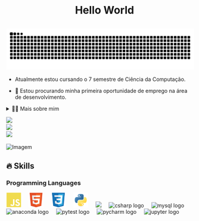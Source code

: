
<!--título-->
<div id="user-content-toc">
  <ul align="center">
    <summary><h1 style="display: inline-block">Hello World</h1></summary>
</div>

<div align=center>
  
  <img src="https://raw.githubusercontent.com/gustavoghiotti/gustavoghiotti/output/snake.svg" alt="Animação de cobra" />
</div>

<!-- Presentation -->
<p>

  -  Atualmente estou cursando o 7 semestre de  Ciência da Computação.

  - 🔭 Estou procurando minha primeira oportunidade de emprego na área de desenvolvimento. 

<!-- Dropdown -->
<details>
  <summary>👨‍💻 Mais sobre mim </summary>

  - Sou um estudante do sétimo semestre de Ciência da Computação, com grande interesse em automação de processos e análise de dados. Minhas habilidades se concentram principalmente em Python e SQL, que utilizo para desenvolver soluções eficientes e automatizadas. Tenho experiência na criação de dashboards e relatórios utilizando Power BI e Excel, transformando dados brutos em insights acionáveis. Complementando minhas habilidades, possuo conhecimentos em desenvolvimento web com JavaScript, HTML e CSS, além de familiaridade com C e C#.
</details>


<!-- GithubStats -->
![](https://github-readme-stats.vercel.app/api?username=GustavoGhiotti&theme=dark&hide_border=false&include_all_commits=false&count_private=false)<br/>
![](https://nirzak-streak-stats.vercel.app/?user=GustavoGhiotti&theme=dark&hide_border=false)<br/>
![](https://github-readme-stats.vercel.app/api/top-langs/?username=GustavoGhiotti&theme=dark&hide_border=false&include_all_commits=false&count_private=false&layout=compact)

<!-- Portfolio -->
<!--## Portfolio:
- [Seaborn Data Visualization](https://github.com/VariableBee/seaborn-data-visualization)
- [Exploratory Data Analysis](https://github.com/VariableBee/EDA_Loggi)
- [Interactive Data Visualization](https://github.com/VariableBee/COVID_19_DASHBOARD)
- [Data Querying and Analysis](https://github.com/VariableBee/AWS_Athena_Queries)
- [Client Registry System](https://github.com/VariableBee/Cartorio) -->

<!-- GIF -->
<p align="left">
  <img align="center" src="https://github.com/VariableBee/VariableBee/assets/77739311/4e9f41af-6b57-49a7-b15a-74322e96b4d7" alt="Imagem">
</p>

## 🔥 Skills
<!-- Skills: Programming Languages -->
  <div style="flex-basis: 48%;">
    <h3>Programming Languages</h3>
    <img align= alt="Js" height="40" src="https://raw.githubusercontent.com/devicons/devicon/master/icons/javascript/javascript-plain.svg">
    <img width="12" />
    <img align="alt="HTML" height="40" src="https://raw.githubusercontent.com/devicons/devicon/master/icons/html5/html5-original.svg">
    <img width="12" />
    <img align=alt="CSS" height="40" src="https://raw.githubusercontent.com/devicons/devicon/master/icons/css3/css3-original.svg">
    <img width="12" />
    <img align="alt="Python" height="40" src="https://raw.githubusercontent.com/devicons/devicon/master/icons/python/python-original.svg">
    <img width="12" />
    <img align="alt="C" height="40" src="https://cdn.jsdelivr.net/gh/devicons/devicon/icons/c/c-original.svg">
    <img width="12" />
    <img src="https://cdn.jsdelivr.net/gh/devicons/devicon/icons/csharp/csharp-original.svg" height="40" alt="csharp logo"  />
    <img width="12" />
    <img src="https://cdn.jsdelivr.net/gh/devicons/devicon/icons/mysql/mysql-original.svg" height="40" alt="mysql logo"  />
    <img width="12" />
    <img src="https://cdn.jsdelivr.net/gh/devicons/devicon/icons/anaconda/anaconda-original.svg" height="40" alt="anaconda logo"  />
    <img width="12" />
    <img src="https://cdn.jsdelivr.net/gh/devicons/devicon/icons/pytest/pytest-original.svg" height="40" alt="pytest logo"  />
    <img width="12" />
    <img src="https://cdn.jsdelivr.net/gh/devicons/devicon/icons/pycharm/pycharm-original.svg" height="40" alt="pycharm logo"  />
    <img width="12" />
    <img src="https://cdn.jsdelivr.net/gh/devicons/devicon/icons/jupyter/jupyter-original.svg" height="40" alt="jupyter logo"  />
</div>

###
  </div>
  
  <!-- Skills: Tools & Frameworks -->
<!--  <div style="flex-basis: 48%;">
    <h3>Tools & Frameworks</h3>
    <img align="center" alt="VScode" height="30" width="40" src="https://cdn.jsdelivr.net/gh/devicons/devicon/icons/vscode/vscode-original.svg">
    <img align="center" alt="Jupyter" height="30" width="40" src="https://cdn.jsdelivr.net/gh/devicons/devicon/icons/jupyter/jupyter-original.svg">
    <img align="center" alt="Chris-AWS" height="30" width="40" src="https://cdn.jsdelivr.net/gh/devicons/devicon/icons/git/git-original.svg">
    <img align="center" alt="Bash" height="30" width="40" src="https://cdn.jsdelivr.net/gh/devicons/devicon/icons/bash/bash-original.svg">
  </div> -->
  
  <!-- Skills: Libraries -->
<!--  <div style="flex-basis: 48%;">
    <h3>Libraries</h3>
    <img align="center" alt="Numpy" height="30" width="40" src="https://cdn.jsdelivr.net/gh/devicons/devicon/icons/numpy/numpy-original.svg">
    <img align="center" alt="Pandas" src="https://raw.githubusercontent.com/devicons/devicon/2ae2a900d2f041da66e950e4d48052658d850630/icons/pandas/pandas-original.svg" alt="pandas" width="40" height="40"/>
    <img align="center" alt="Seaborn" src="https://seaborn.pydata.org/_images/logo-mark-lightbg.svg" alt="seaborn" width="40" height="40"/>
    <img align="center" alt="Scikit-learn" src="https://upload.wikimedia.org/wikipedia/commons/0/05/Scikit_learn_logo_small.svg" alt="scikit_learn" width="40" height="40"/>
  </div> -->
